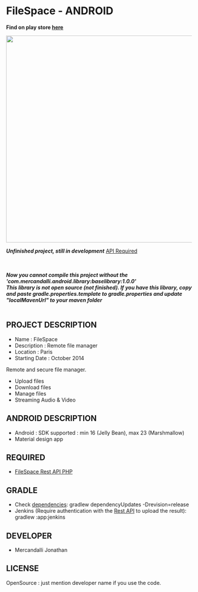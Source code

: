 FileSpace - ANDROID
=====================

**Find on play store [here](https://play.google.com/store/apps/details?id=com.mercandalli.android.apps.files)**

<p align="center">
	<a margin="20px 0" href="https://play.google.com/store/apps/details?id=com.mercandalli.android.apps.files">
		<img  src="https://raw.github.com/Mercandj/FileSpace-Android/master/screenshot/play_store/filespace_wallp_.png" width="560" />
	</a>
</p>

**_Unfinished project, still in development_** [API Required](https://github.com/Mercandj/FileSpace-API)

<br /><br />
**_Now you cannot compile this project without the 'com.mercandalli.android.library:baselibrary:1.0.0'_**
<br />
**_This library is not open source (not finished). If you have this library, copy and paste gradle.properties.template to gradle.properties and update "localMavenUrl" to your maven folder_**
<br /><br />


## PROJECT DESCRIPTION

* Name : FileSpace
* Description : Remote file manager
* Location : Paris
* Starting Date : October 2014

Remote and secure file manager.
* Upload files
* Download files
* Manage files
* Streaming Audio & Video

## ANDROID DESCRIPTION

* Android : SDK supported : min 16 (Jelly Bean), max 23 (Marshmallow)
* Material design app


## REQUIRED

* [FileSpace Rest API PHP](https://github.com/Mercandj/FileSpace-API)

## GRADLE

* Check [dependencies](https://github.com/ben-manes/gradle-versions-plugin): gradlew dependencyUpdates -Drevision=release
* Jenkins (Require authentication with the [Rest API](https://github.com/Mercandj/FileSpace-API) to upload the result): gradlew :app:jenkins

## DEVELOPER

* Mercandalli Jonathan


## LICENSE

OpenSource : just mention developer name if you use the code.